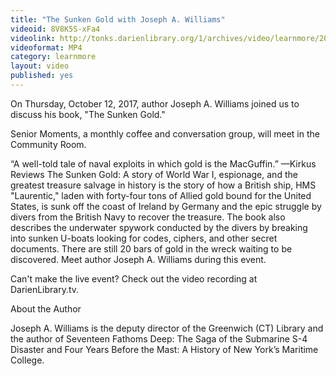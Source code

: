 ```yaml
---
title: "The Sunken Gold with Joseph A. Williams"
videoid: 8V8K5S-xFa4
videolink: http://tonks.darienlibrary.org/1/archives/video/learnmore/20171012_sunken_gold.mp4
videoformat: MP4
category: learnmore
layout: video
published: yes
---
```


On Thursday, October 12, 2017, author Joseph A. Williams joined us to discuss his book, "The Sunken Gold." 

Senior Moments, a monthly coffee and conversation group, will meet in the Community Room.

“A well-told tale of naval exploits in which gold is the MacGuffin.” —Kirkus Reviews
The Sunken Gold: A story of World War I, espionage, and the greatest treasure salvage in history is the story of how a British ship, HMS "Laurentic," laden with forty-four tons of Allied gold bound for the United States, is sunk off the coast of Ireland by Germany and the epic struggle by divers from the British Navy to recover the treasure. The book also describes the underwater spywork conducted by the divers by breaking into sunken U-boats looking for codes, ciphers, and other secret documents. There are still 20 bars of gold in the wreck waiting to be discovered. Meet author Joseph A. Williams during this event.

Can't make the live event? Check out the video recording at DarienLibrary.tv.

About the Author

Joseph A. Williams is the deputy director of the Greenwich (CT) Library and the author of Seventeen Fathoms Deep: The Saga of the Submarine S-4 Disaster and Four Years Before the Mast: A History of New York’s Maritime College.